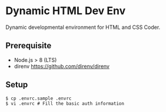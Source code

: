 # Dynamic HTML Dev Env

Dynamic developmental environment for HTML and CSS Coder.

## Prerequisite

- Node.js > 8 (LTS)
- direnv https://github.com/direnv/direnv

## Setup

```shell
$ cp .envrc.sample .envrc
$ vi .envrc # Fill the basic auth information
```
